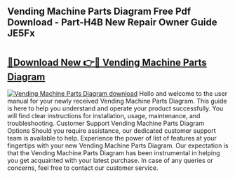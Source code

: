 ## Vending Machine Parts Diagram Free Pdf Download - Part-H4B New Repair Owner Guide JE5Fx

# <h2><a href="http://dfkqrnn.blite.top/?on=Vending+Machine+Parts+Diagram">🔗Download New 👉🔴 Vending Machine Parts Diagram</a></h2>

[![Vending Machine Parts Diagram download](https://i.imgur.com/lujVjoI.png)](http://dfkqrnn.blite.top/?on=Vending+Machine+Parts+Diagram)
Hello and welcome to the user manual for your newly received Vending Machine Parts Diagram. This guide is here to help you understand and operate your product successfully. You will find clear instructions for installation, usage, maintenance, and troubleshooting. Customer Support Vending Machine Parts Diagram Options Should you require assistance, our dedicated customer support team is available to help. Experience the power of list of features at your fingertips with your new Vending Machine Parts Diagram. Our expectation is that the Vending Machine Parts Diagram has been instrumental in helping you get acquainted with your latest purchase. In case of any queries or concerns, feel free to contact our customer service.
